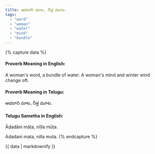 ```yaml
---
title: ఆడదాని మాట, నీళ్ల మూట.
tags:
  - "word"
  - "woman"
  - "water"
  - "mind"
  - "bundle"
---
```


{% capture data %}
#### Proverb Meaning in English:
A woman's word, a bundle of water.
A woman's mind and winter wind change oft.

#### Proverb Meaning in Telugu:
ఆడదాని మాట, నీళ్ల మూట.

#### Telugu Sametha in English:
Āḍadāni māṭa, nīḷla mūṭa.

Adadani mata, nilla muta.
{% endcapture %}

{{ data | markdownify }}

